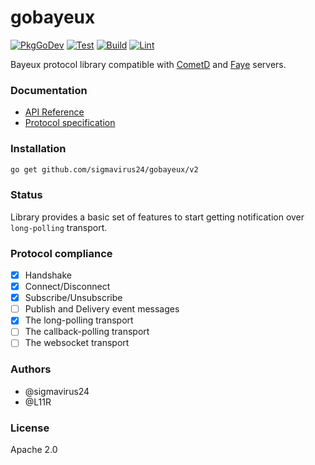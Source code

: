 # gobayeux

[![PkgGoDev](https://pkg.go.dev/badge/github.com/sigmavirus24/gobayeux/v2)](https://pkg.go.dev/github.com/sigmavirus24/gobayeux/v2)
[![Test](https://github.com/sigmavirus24/gobayeux/workflows/Test/badge.svg)](https://github.com/sigmavirus24/gobayeux/actions?query=workflow:Test)
[![Build](https://github.com/sigmavirus24/gobayeux/workflows/Build/badge.svg)](https://github.com/sigmavirus24/gobayeux/actions?query=workflow:Build)
[![Lint](https://github.com/sigmavirus24/gobayeux/workflows/Lint/badge.svg)](https://github.com/sigmavirus24/gobayeux/actions?query=workflow:Lint)

Bayeux protocol library compatible with [CometD](https://cometd.org/)
and [Faye](https://faye.jcoglan.com/) servers.

### Documentation

- [API Reference](https://pkg.go.dev/github.com/sigmavirus24/gobayeux/v2)
- [Protocol specification](https://docs.cometd.org/current/reference/#_bayeux)

### Installation

```bash
go get github.com/sigmavirus24/gobayeux/v2
```

### Status

Library provides a basic set of features to start getting notification over `long-polling` transport.

### Protocol compliance

- [x] Handshake
- [x] Connect/Disconnect
- [x] Subscribe/Unsubscribe
- [ ] Publish and Delivery event messages
- [x] The long-polling transport
- [ ] The callback-polling transport
- [ ] The websocket transport

### Authors

- @sigmavirus24
- @L11R

### License

Apache 2.0
